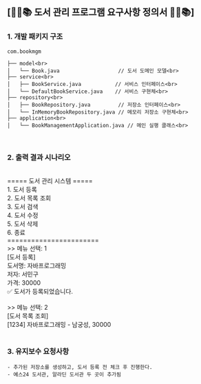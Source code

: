 ## [📕📖📚 도서 관리 프로그램 요구사항 정의서 📕📖📚]

### 1. 개발 패키지 구조 

	com.bookmgm
	
	├── model<br>
	│   └── Book.java                   // 도서 도메인 모델<br>
	├── service<br>
	│   ├── BookService.java           // 서비스 인터페이스<br>
	│   └── DefaultBookService.java    // 서비스 구현체<br>
	├── repository<br>
	│   ├── BookRepository.java        	// 저장소 인터페이스<br>
	│   └── InMemoryBookRepository.java	// 메모리 저장소 구현체<br>
	├── application<br>
	│   └── BookManagementApplication.java // 메인 실행 클래스<br>

<br>

### 2. 출력 결과 시나리오
<br>
===== 도서 관리 시스템 =====<br>
1. 도서 등록<br>
2. 도서 목록 조회<br>
3. 도서 검색<br>
4. 도서 수정<br>
5. 도서 삭제<br>
6. 종료<br>
=======================<br>
>> 메뉴 선택: 1<br>
[도서 등록]<br>
도서명: 자바프로그래밍<br>
저자: 서민구<br>
가격: 30000<br>
✅ 도서가 등록되었습니다.<br><br>
>> 메뉴 선택: 2<br>
[도서 목록 조회]<br>
[1234] 자바프로그래밍 - 남궁성,  30000 <br>
<br>

### 3. 유지보수 요청사항
	- 추가된 저장소를 생성하고, 도서 등록 전 체크 후 진행한다.
	- 예스24 도서관, 알라딘 도서관 두 곳이 추가됨














